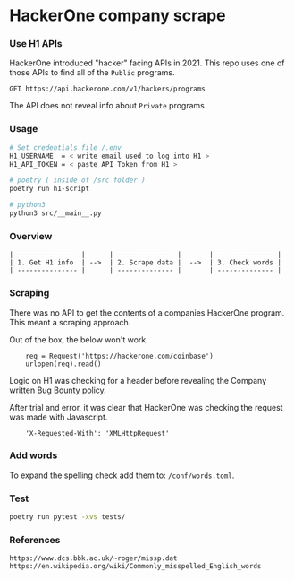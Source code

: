 # HackerOne company scrape

### Use H1 APIs

HackerOne introduced "hacker" facing APIs in 2021.  This repo uses one of those APIs to find all of the `Public` programs.  

```
GET https://api.hackerone.com/v1/hackers/programs
```

The API does not reveal info about `Private` programs.


### Usage

```bash
# Set credentials file /.env
H1_USERNAME  = < write email used to log into H1 >
H1_API_TOKEN = < paste API Token from H1 >

# poetry ( inside of /src folder )
poetry run h1-script

# python3
python3 src/__main__.py
```

### Overview

```
| --------------- |      | -------------- |       | -------------- |
| 1. Get H1 info  | -->  | 2. Scrape data |  -->  | 3. Check words | 
| --------------- |      | -------------- |       | -------------- |
```

### Scraping

There was no API to get the contents of a companies HackerOne program.  This meant a scraping approach.

Out of the box, the below won't work.

```
    req = Request('https://hackerone.com/coinbase')
    urlopen(req).read()
```

Logic on H1 was checking for a header before revealing the Company written Bug Bounty policy.  

After trial and error, it was clear that HackerOne was checking the request was made with Javascript.
```
    'X-Requested-With': 'XMLHttpRequest'
```
### Add words

To expand the spelling check add them to: `/conf/words.toml`.

### Test

```zsh
poetry run pytest -xvs tests/
```

### References

```
https://www.dcs.bbk.ac.uk/~roger/missp.dat
https://en.wikipedia.org/wiki/Commonly_misspelled_English_words
```
